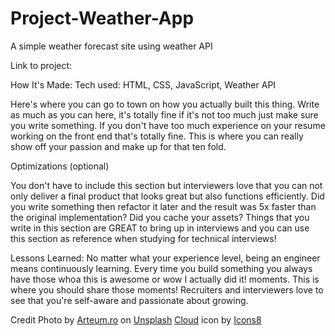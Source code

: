 # Project-Weather-App

A simple weather forecast site using weather API

Link to project:

How It's Made:
Tech used: HTML, CSS, JavaScript, Weather API

Here's where you can go to town on how you actually built this thing. Write as much as you can here, it's totally fine if it's not too much just make sure you write something. If you don't have too much experience on your resume working on the front end that's totally fine. This is where you can really show off your passion and make up for that ten fold.

Optimizations
(optional)

You don't have to include this section but interviewers love that you can not only deliver a final product that looks great but also functions efficiently. Did you write something then refactor it later and the result was 5x faster than the original implementation? Did you cache your assets? Things that you write in this section are GREAT to bring up in interviews and you can use this section as reference when studying for technical interviews!

Lessons Learned:
No matter what your experience level, being an engineer means continuously learning. Every time you build something you always have those whoa this is awesome or wow I actually did it! moments. This is where you should share those moments! Recruiters and interviewers love to see that you're self-aware and passionate about growing.

Credit
Photo by <a href="https://unsplash.com/@arteum?utm_content=creditCopyText&utm_medium=referral&utm_source=unsplash">Arteum.ro</a> on <a href="https://unsplash.com/photos/white-clouds-bGlH3TIzGGE?utm_content=creditCopyText&utm_medium=referral&utm_source=unsplash">Unsplash</a>
<a target="_blank" href="https://icons8.com/icon/42789/cloud">Cloud</a> icon by <a target="_blank" href="https://icons8.com">Icons8</a>
